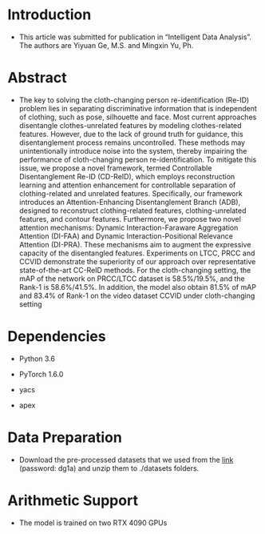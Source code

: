 # Introduction

- This article was submitted for publication in “Intelligent Data Analysis”. The authors are Yiyuan Ge, M.S. and Mingxin Yu, Ph.

# Abstract

- The key to solving the cloth-changing person re-identification (Re-ID) problem lies in separating discriminative information that is independent of clothing, such as pose, silhouette and face. Most current approaches disentangle clothes-unrelated features by modeling clothes-related features. However, due to the lack of ground truth for guidance, this disentanglement process remains uncontrolled. These methods may unintentionally introduce noise into the system, thereby impairing the performance of cloth-changing person re-identification. To mitigate this issue, we propose a novel framework, termed Controllable Disentanglement Re-ID (CD-ReID), which employs reconstruction learning and attention enhancement for controllable separation of clothing-related and unrelated features. Specifically, our framework introduces an Attention-Enhancing Disentanglement Branch (ADB), designed to reconstruct clothing-related features, clothing-unrelated features, and contour features. Furthermore, we propose two novel attention mechanisms: Dynamic Interaction-Faraware Aggregation Attention (DI-FAA) and Dynamic Interaction-Positional Relevance Attention (DI-PRA). These mechanisms aim to augment the expressive capacity of the disentangled features. Experiments on LTCC, PRCC and CCVID demonstrate the superiority of our approach over representative state-of-the-art CC-ReID methods. For the cloth-changing setting, the mAP of the network on PRCC/LTCC dataset is 58.5%/19.5%, and the Rank-1 is 58.6%/41.5%. In addition, the model also obtain 81.5% of mAP and 83.4% of Rank-1 on the video dataset CCVID under cloth-changing setting


# Dependencies

- Python 3.6

- PyTorch 1.6.0

- yacs

- apex


# Data Preparation

- Download the pre-processed datasets that we used from the [link](https://pan.baidu.com/s/1LwAyB1R86P3xMZxIPm1vwQ) (password: dg1a) and unzip them to ./datasets folders.

# Arithmetic Support

- The model is trained on two RTX 4090 GPUs

